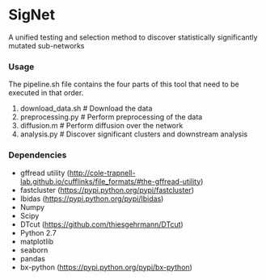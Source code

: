 # SigNet
A unified testing and selection method to discover statistically significantly mutated sub-networks

### Usage

The pipeline.sh file contains the four parts of this tool that need to be executed in that order.
 1. download_data.sh # Download the data
 2. preprocessing.py # Perform preprocessing of the data
 3. diffusion.m      # Perform diffusion over the network
 4. analysis.py      # Discover significant clusters and downstream analysis

### Dependencies

* gffread utility (http://cole-trapnell-lab.github.io/cufflinks/file_formats/#the-gffread-utility)
* fastcluster (https://pypi.python.org/pypi/fastcluster)
* Ibidas (https://pypi.python.org/pypi/Ibidas)
* Numpy
* Scipy
* DTcut (https://github.com/thiesgehrmann/DTcut)
* Python 2.7
* matplotlib
* seaborn
* pandas
* bx-python (https://pypi.python.org/pypi/bx-python)


